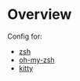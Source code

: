 # Overview

Config for:
- [zsh](https://www.zsh.org)
- [oh-my-zsh](https://github.com/ohmyzsh/ohmyzsh)
- [kitty](https://sw.kovidgoyal.net/kitty/)
